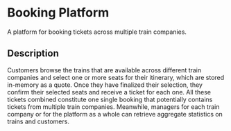 # Booking Platform

A platform for booking tickets across multiple train companies.

## Description

Customers browse the trains that are available across different train companies and select one or more seats for their itinerary, which are stored in-memory as a quote. Once they have finalized their selection, they confirm their selected seats and receive a ticket for each one. All these tickets combined constitute one single booking that potentially contains tickets from multiple train companies. Meanwhile, managers for each train company or for the platform as a whole can retrieve aggregate statistics on trains and customers.
